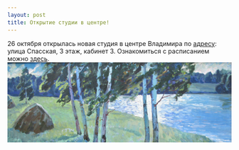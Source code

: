 ```yaml
---
layout: post
title: Открытие студии в центре!
---
```

26 октября открылась новая студия в центре Владимира по <a href="/contacts/"> адресу</a>: улица Спасская, 3 этаж, кабинет 3.  Ознакомиться с расписанием можно <a href="/schedule/index.html#schedule-spasskaya-i-suzdalsky">здесь</a>.
![picture](/img/post/2015-10-26/1.jpg "Березы")